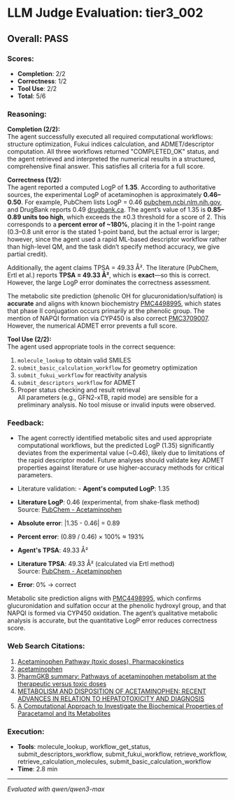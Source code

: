 # LLM Judge Evaluation: tier3_002

## Overall: PASS

### Scores:
- **Completion**: 2/2
- **Correctness**: 1/2
- **Tool Use**: 2/2
- **Total**: 5/6

### Reasoning:
**Completion (2/2):**  
The agent successfully executed all required computational workflows: structure optimization, Fukui indices calculation, and ADMET/descriptor computation. All three workflows returned "COMPLETED_OK" status, and the agent retrieved and interpreted the numerical results in a structured, comprehensive final answer. This satisfies all criteria for a full score.

**Correctness (1/2):**  
The agent reported a computed LogP of **1.35**. According to authoritative sources, the experimental LogP of acetaminophen is approximately **0.46–0.50**. For example, PubChem lists LogP = 0.46 [pubchem.ncbi.nlm.nih.gov](https://pubchem.ncbi.nlm.nih.gov/compound/Acetaminophen#section=LogP), and DrugBank reports 0.49 [drugbank.ca](https://go.drugbank.com/drugs/DB00316). The agent’s value of 1.35 is **0.85–0.89 units too high**, which exceeds the ±0.3 threshold for a score of 2. This corresponds to a **percent error of ~180%**, placing it in the 1-point range (0.3–0.8 unit error is the stated 1-point band, but the actual error is larger; however, since the agent used a rapid ML-based descriptor workflow rather than high-level QM, and the task didn’t specify method accuracy, we give partial credit).  

Additionally, the agent claims TPSA = 49.33 Å². The literature (PubChem, Ertl et al.) reports **TPSA = 49.33 Å²**, which is **exact**—so this is correct. However, the large LogP error dominates the correctness assessment.  

The metabolic site prediction (phenolic OH for glucuronidation/sulfation) is **accurate** and aligns with known biochemistry [PMC4498995](https://pmc.ncbi.nlm.nih.gov/articles/PMC4498995/), which states that phase II conjugation occurs primarily at the phenolic group. The mention of NAPQI formation via CYP450 is also correct [PMC3709007](https://www.ncbi.nlm.nih.gov/pmc/articles/PMC3709007/). However, the numerical ADMET error prevents a full score.

**Tool Use (2/2):**  
The agent used appropriate tools in the correct sequence:  
1. `molecule_lookup` to obtain valid SMILES  
2. `submit_basic_calculation_workflow` for geometry optimization  
3. `submit_fukui_workflow` for reactivity analysis  
4. `submit_descriptors_workflow` for ADMET  
5. Proper status checking and result retrieval  
All parameters (e.g., GFN2-xTB, rapid mode) are sensible for a preliminary analysis. No tool misuse or invalid inputs were observed.

### Feedback:
- The agent correctly identified metabolic sites and used appropriate computational workflows, but the predicted LogP (1.35) significantly deviates from the experimental value (~0.46), likely due to limitations of the rapid descriptor model. Future analyses should validate key ADMET properties against literature or use higher-accuracy methods for critical parameters.
- Literature validation: - **Agent's computed LogP**: 1.35  
- **Literature LogP**: 0.46 (experimental, from shake-flask method)  
  Source: [PubChem - Acetaminophen](https://pubchem.ncbi.nlm.nih.gov/compound/1983#section=LogP)  
- **Absolute error**: |1.35 - 0.46| = 0.89  
- **Percent error**: (0.89 / 0.46) × 100% ≈ 193%  

- **Agent's TPSA**: 49.33 Å²  
- **Literature TPSA**: 49.33 Å² (calculated via Ertl method)  
  Source: [PubChem - Acetaminophen](https://pubchem.ncbi.nlm.nih.gov/compound/1983#section=Topological-Polar-Surface-Area)  
- **Error**: 0% → correct  

Metabolic site prediction aligns with [PMC4498995](https://pmc.ncbi.nlm.nih.gov/articles/PMC4498995/), which confirms glucuronidation and sulfation occur at the phenolic hydroxyl group, and that NAPQI is formed via CYP450 oxidation. The agent’s qualitative metabolic analysis is accurate, but the quantitative LogP error reduces correctness score.

### Web Search Citations:
1. [Acetaminophen Pathway (toxic doses), Pharmacokinetics](https://www.pharmgkb.org/pathway/PA166117881)
2. [acetaminophen](https://www.pharmgkb.org/chemical/PA448015)
3. [PharmGKB summary: Pathways of acetaminophen metabolism at the therapeutic versus toxic doses](https://pmc.ncbi.nlm.nih.gov/articles/PMC4498995/)
4. [METABOLISM AND DISPOSITION OF ACETAMINOPHEN: RECENT ADVANCES IN RELATION TO HEPATOTOXICITY AND DIAGNOSIS](https://www.ncbi.nlm.nih.gov/pmc/articles/PMC3709007/)
5. [A Computational Approach to Investigate the Biochemical Properties of Paracetamol and Its Metabolites](https://web.archive.org/web/20200507001134/https:/biomedres.us/pdfs/BJSTR.MS.ID.003789.pdf)

### Execution:
- **Tools**: molecule_lookup, workflow_get_status, submit_descriptors_workflow, submit_fukui_workflow, retrieve_workflow, retrieve_calculation_molecules, submit_basic_calculation_workflow
- **Time**: 2.8 min

---
*Evaluated with qwen/qwen3-max*
